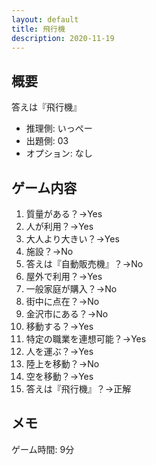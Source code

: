 ```yaml
---
layout: default
title: 飛行機
description: 2020-11-19
---
```


## 概要

答えは『飛行機』

- 推理側: いっぺー
- 出題側: 03
- オプション: なし

## ゲーム内容

1. 質量がある？→Yes
2. 人が利用？→Yes
3. 大人より大きい？→Yes
4. 施設？→No
5. 答えは『自動販売機』？→No
6. 屋外で利用？→Yes
7. 一般家庭が購入？→No
8. 街中に点在？→No
9. 金沢市にある？→No
10. 移動する？→Yes
11. 特定の職業を連想可能？→Yes
12. 人を運ぶ？→Yes
13. 陸上を移動？→No
14. 空を移動？→Yes
15. 答えは『飛行機』？→正解

## メモ

ゲーム時間: 9分
